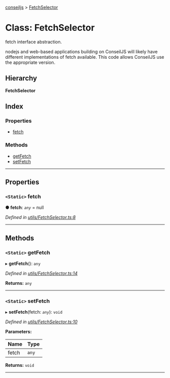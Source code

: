 [conseiljs](../README.md) > [FetchSelector](../classes/fetchselector.md)

# Class: FetchSelector

fetch interface abstraction.

nodejs and web-based applications building on ConseilJS will likely have different implementations of fetch available. This code allows ConseilJS use the appropriate version.

## Hierarchy

**FetchSelector**

## Index

### Properties

* [fetch](fetchselector.md#fetch)

### Methods

* [getFetch](fetchselector.md#getfetch)
* [setFetch](fetchselector.md#setfetch)

---

## Properties

<a id="fetch"></a>

### `<Static>` fetch

**● fetch**: *`any`* =  null

*Defined in [utils/FetchSelector.ts:8](https://github.com/Cryptonomic/ConseilJS/blob/6ee1a2c/src/utils/FetchSelector.ts#L8)*

___

## Methods

<a id="getfetch"></a>

### `<Static>` getFetch

▸ **getFetch**(): `any`

*Defined in [utils/FetchSelector.ts:14](https://github.com/Cryptonomic/ConseilJS/blob/6ee1a2c/src/utils/FetchSelector.ts#L14)*

**Returns:** `any`

___
<a id="setfetch"></a>

### `<Static>` setFetch

▸ **setFetch**(fetch: *`any`*): `void`

*Defined in [utils/FetchSelector.ts:10](https://github.com/Cryptonomic/ConseilJS/blob/6ee1a2c/src/utils/FetchSelector.ts#L10)*

**Parameters:**

| Name | Type |
| ------ | ------ |
| fetch | `any` |

**Returns:** `void`

___

